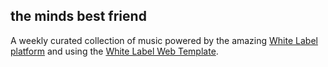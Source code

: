 ## the minds best friend

A weekly curated collection of music powered by the amazing [White Label platform](http://whitelabel.cool/) and using the [White Label Web Template](https://github.com/NoonPacific/White-Label-Web-Template).
